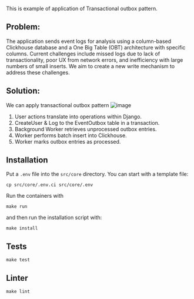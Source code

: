 This is example of application of Transactional outbox pattern.

## Problem:
The application sends event logs for analysis using a column-based Clickhouse database and a One Big Table (OBT) architecture with specific columns. Current challenges include missed logs due to lack of transactionality, poor UX from network errors, and inefficiency with large numbers of small inserts. We aim to create a new write mechanism to address these challenges.

## Solution:
We can apply transactional outbox pattern
![image](https://github.com/user-attachments/assets/47ffa7a3-565e-416f-97eb-c212dd40deaf)


1. User actions translate into operations within Django.
2. CreateUser & Log to the EventOutbox table in a transaction.
3. Background Worker retrieves unprocessed outbox entries.
4. Worker performs batch insert into Clickhouse.
5. Worker marks outbox entries as processed.

## Installation

Put a `.env` file into the `src/core` directory. You can start with a template file:

```
cp src/core/.env.ci src/core/.env
```

Run the containers with
```
make run
```

and then run the installation script with:

```
make install
```

## Tests

`make test`

## Linter

`make lint`
